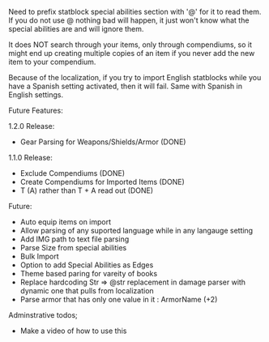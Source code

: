 Need to prefix statblock special abilities section with '@' for it to read them. If you do not use @ nothing bad will happen, it just won't know what the special abilities are and will ignore them.

It does NOT search through your items, only through compendiums, so it might end up creating multiple copies of an item if you never add the new item to your compendium.

Because of the localization, if you try to import English statblocks while you have a Spanish setting activated, then it will fail. Same with Spanish in English settings.

Future Features:

1.2.0 Release:
- Gear Parsing for Weapons/Shields/Armor (DONE)

1.1.0 Release:

- Exclude Compendiums (DONE)
- Create Compendiums for Imported Items (DONE)
- T (A) rather than T + A read out (DONE)

Future:
- Auto equip items on import
- Allow parsing of any suported language while in any langauge setting
- Add IMG path to text file parsing
- Parse Size from special abilities
- Bulk Import
- Option to add Special Abilities as Edges
- Theme based paring for vareity of books
- Replace hardcoding Str => @str replacement in damage parser with dynamic one that pulls from localization
- Parse armor that has only one value in it : ArmorName (+2)

Adminstrative todos;

- Make a video of how to use this
